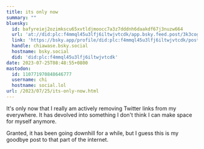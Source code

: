 ```yaml
---
title: its only now
summary: ""
bluesky:
  id: bafyreiej2ozimkscu65xvtldjmoocc7a3z7dddnh6daakdf67j3nuzw664
  url: 'at://did:plc:f4mmql45u3lfj6iltwjvtcdk/app.bsky.feed.post/3k3cogdzx2g2h'
  link: 'https://bsky.app/profile/did:plc:f4mmql45u3lfj6iltwjvtcdk/post/3k3cogdzx2g2h'
  handle: chiawase.bsky.social
  hostname: bsky.social
  did: 'did:plc:f4mmql45u3lfj6iltwjvtcdk'
date: 2023-07-25T08:48:55+0800
mastodon:
  id: 110771970848646777
  username: chi
  hostname: social.lol
url: /2023/07/25/its-only-now.html
---
```


It's only now that I really am actively removing Twitter links from my everywhere. It has devolved into something I don't think I can make space for myself anymore.

Granted, it has been going downhill for a while, but I guess this is my goodbye post to that part of the internet.
